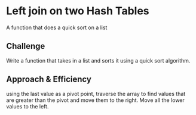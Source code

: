 # Left join on two Hash Tables
A function that does a quick sort on a list

## Challenge
Write a function that takes in a list and sorts it using a quick sort algorithm.
## Approach & Efficiency
using the last value as a pivot point, traverse the array to find values that are greater than the pivot and move them to the right. Move all the lower values to the left.